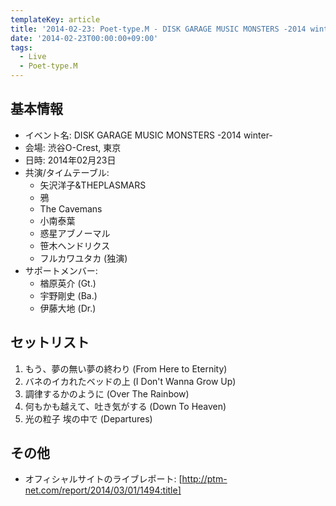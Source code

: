 ```yaml
---
templateKey: article
title: '2014-02-23: Poet-type.M - DISK GARAGE MUSIC MONSTERS -2014 winter- at 渋谷O-Crest'
date: '2014-02-23T00:00:00+09:00'
tags:
  - Live
  - Poet-type.M
---
```

## 基本情報

* イベント名: DISK GARAGE MUSIC MONSTERS -2014 winter-
* 会場: 渋谷O-Crest, 東京
* 日時: 2014年02月23日
* 共演/タイムテーブル:
  * 矢沢洋子&THEPLASMARS
  * 鴉
  * The Cavemans
  * 小南泰葉
  * 惑星アブノーマル
  * 笹木ヘンドリクス
  * フルカワユタカ (独演)
* サポートメンバー:
  * 楢原英介 (Gt.)
  * 宇野剛史 (Ba.)
  * 伊藤大地 (Dr.)

## セットリスト

1. もう、夢の無い夢の終わり (From Here to Eternity)
1. バネのイカれたベッドの上 (I Don't Wanna Grow Up)
1. 調律するかのように (Over The Rainbow)
1. 何もかも越えて、吐き気がする (Down To Heaven)
1. 光の粒子 埃の中で (Departures)

## その他

* オフィシャルサイトのライブレポート: [http://ptm-net.com/report/2014/03/01/1494:title]
